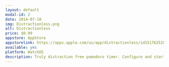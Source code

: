 ```yaml
---
layout: default
modal-id: 2
date: 2014-07-18
img: Distractionless.png
alt: Distractionless
price: $0.99
appstore: AppStore
appstorelink: https://apps.apple.com/us/app/distractionless/id1517625282
available: yes
platform: WatchOS
description: Truly distraction free pomodoro timer. Configure and start timer on your watch without your iPhone nearby.
---
```

